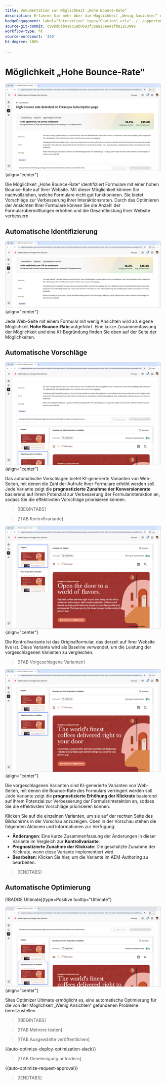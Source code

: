 ```yaml
---
title: Dokumentation zur Möglichkeit „Hohe Bounce-Rate“
description: Erfahren Sie mehr über die Möglichkeit „Wenig Ansichten“ und darüber, wie Sie sie zur Verbesserung der Interaktion auf Ihrer Website verwenden können.
badgeEngagement: label="Interaktion" type="Caution" url="../../opportunity-types/engagement.md" tooltip="Interaktion"
source-git-commit: c99bd0ab418c1eb0693f39ea16ee41f8a1263099
workflow-type: ht
source-wordcount: '350'
ht-degree: 100%

---
```



# Möglichkeit „Hohe Bounce-Rate“

![Möglichkeit „Hohe Bounce-Rate“](./assets/high-bounce-rate/hero.png){align="center"}

Die Möglichkeit „Hohe Bounce-Rate“ identifiziert Formulare mit einer hohen Bounce-Rate auf Ihrer Website. Mit dieser Möglichkeit können Sie nachvollziehen, welche Formulare nicht gut funktionieren. Sie bietet Vorschläge zur Verbesserung ihrer Interaktionsraten. Durch das Optimieren der Ansichten Ihrer Formulare können Sie die Anzahl der Formularübermittlungen erhöhen und die Gesamtleistung Ihrer Website verbessern.

## Automatische Identifizierung

![Automatisches Identifizieren einer hohen Bounce-Rate](./assets/high-bounce-rate/auto-identify.png){align="center"}

Jede Web-Seite mit einem Formular mit wenig Ansichten wird als eigene Möglichkeit **Hohe Bounce-Rate** aufgeführt. Eine kurze Zusammenfassung der Möglichkeit und eine KI-Begründung finden Sie oben auf der Seite der Möglichkeiten.

## Automatische Vorschläge

![Automatische Vorschläge bei einer hohen Bounce-Rate](./assets/high-bounce-rate/auto-suggest.png){align="center"}

Das automatische Vorschlagen bietet KI-generierte Varianten von Web-Seiten, mit denen die Zahl der Aufrufe Ihrer Formulare erhöht werden soll. Jede Variante zeigt die **prognostizierte Zunahme der Konversionsrate** basierend auf ihrem Potenzial zur Verbesserung der Formularinteraktion an, sodass Sie die effektivsten Vorschläge priorisieren können.

>[!BEGINTABS]

>[!TAB Kontrollvariante]

![Kontrollvarianten](./assets/high-bounce-rate/original-variation.png){align="center"}

Die Kontrollvariante ist das Originalformular, das derzeit auf Ihrer Website live ist. Diese Variante wird als Baseline verwendet, um die Leistung der vorgeschlagenen Varianten zu vergleichen.

>[!TAB Vorgeschlagene Varianten]

![Vorgeschlagene Varianten](./assets/high-bounce-rate/suggested-variations.png){align="center"}

Die vorgeschlagenen Varianten sind KI-generierte Varianten von Web-Seiten, mit denen die Bounce-Rate des Formulars verringert werden soll. Jede Variante zeigt die **prognostizierte Erhöhung der Klickrate** basierend auf ihrem Potenzial zur Verbesserung der Formularinteraktion an, sodass Sie die effektivsten Vorschläge priorisieren können.

Klicken Sie auf die einzelnen Varianten, um sie auf der rechten Seite des Bildschirms in der Vorschau anzuzeigen. Oben in der Vorschau stehen die folgenden Aktionen und Informationen zur Verfügung:

* **Änderungen**: Eine kurze Zusammenfassung der Änderungen in dieser Variante im Vergleich zur **Kontrollvariante**.
* **Prognostizierte Zunahme der Klickrate**: Die geschätzte Zunahme der Klickrate, wenn diese Variante implementiert wird.
* **Bearbeiten**: Klicken Sie hier, um die Variante im AEM-Authoring zu bearbeiten.

>[!ENDTABS]

## Automatische Optimierung

[!BADGE Ultimate]{type=Positive tooltip="Ultimate"}

![Automatisches Optimieren bei einer hohen Bounce-Rate](./assets/high-bounce-rate/auto-optimize.png){align="center"}

Sites Optimizer Ultimate ermöglicht es, eine automatische Optimierung für die von der Möglichkeit „Wenig Ansichten“ gefundenen Probleme bereitzustellen.

>[!BEGINTABS]

>[!TAB Mehrere testen]


>[!TAB Ausgewählte veröffentlichen]

{{auto-optimize-deploy-optimization-slack}}

>[!TAB Genehmigung anfordern]

{{auto-optimize-request-approval}}

>[!ENDTABS]
